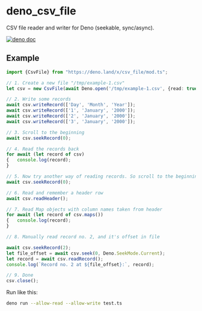 # deno_csv_file
CSV file reader and writer for Deno (seekable, sync/async).

[![deno doc](https://doc.deno.land/badge.svg)](https://doc.deno.land/https/deno.land/x/csv_file/mod.ts)

## Example

```typescript
import {CsvFile} from "https://deno.land/x/csv_file/mod.ts";

// 1. Create a new file "/tmp/example-1.csv"
let csv = new CsvFile(await Deno.open('/tmp/example-1.csv', {read: true, write: true, create: true, truncate: true}));

// 2. Write some records
await csv.writeRecord(['Day', 'Month', 'Year']);
await csv.writeRecord(['1', 'January', '2000']);
await csv.writeRecord(['2', 'January', '2000']);
await csv.writeRecord(['3', 'January', '2000']);

// 3. Scroll to the beginning
await csv.seekRecord(0);

// 4. Read the records back
for await (let record of csv)
{	console.log(record);
}

// 5. Now try another way of reading records. So scroll to the beginning again
await csv.seekRecord(0);

// 6. Read and remember a header row
await csv.readHeader();

// 7. Read Map objects with column names taken from header
for await (let record of csv.maps())
{	console.log(record);
}

// 8. Manually read record no. 2, and it's offset in file

await csv.seekRecord(2);
let file_offset = await csv.seek(0, Deno.SeekMode.Current);
let record = await csv.readRecord();
console.log(`Record no. 2 at ${file_offset}:`, record);

// 9. Done
csv.close();
```

Run like this:

```bash
deno run --allow-read --allow-write test.ts
```

